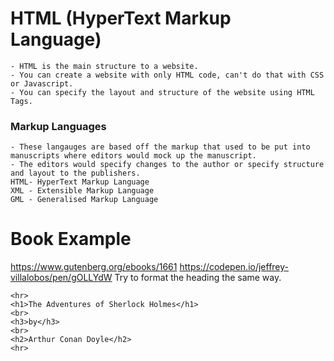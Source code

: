 # HTML (HyperText Markup Language)
    - HTML is the main structure to a website.
    - You can create a website with only HTML code, can't do that with CSS or Javascript.
    - You can specify the layout and structure of the website using HTML Tags.

### Markup Languages
    - These langauges are based off the markup that used to be put into manuscripts where editors would mock up the manuscript.
    - The editors would specify changes to the author or specify structure and layout to the publishers.
    HTML- HyperText Markup Language
    XML - Extensible Markup Language
    GML - Generalised Markup Language


# Book Example
https://www.gutenberg.org/ebooks/1661
https://codepen.io/jeffrey-villalobos/pen/gOLLYdW
Try to format the heading the same way.


    <hr>
    <h1>The Adventures of Sherlock Holmes</h1>
    <br>
    <h3>by</h3>
    <br>
    <h2>Arthur Conan Doyle</h2>
    <hr>

    
    
    
    
